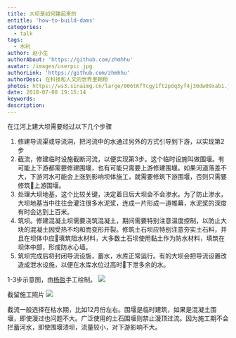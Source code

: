 ```yaml
---
title: 大坝是如何建起来的
entitle: 'how-to-build-dams'
categories:
  - talk
tags:
  - 水利
author: 赵小生
authorAbout: 'https://github.com/zhmhhu'
avatar: /images/userpic.jpg
authorLink: 'https://github.com/zhmhhu'
authorDesc: 在科技和人文的世界里翱翔
photos: https://ws3.sinaimg.cn/large/006tKfTcgy1ft2pdq3yf4j30dw09xab1.jpg
date: 2018-07-08 19:15:14
keywords:
description:
---
```


在江河上建大坝需要经过以下几个步骤
1. 修建导流渠或导流洞，把河流中的水通过另外的方式引导到下游，以实现第2步
2. 截流，修建临时设施截断河流，以便实现第3步。这个临时设施叫做围堰。有可能上下游都需要修建围堰，也有可能只需要上游修建围堰。如果河道落差不大，下游河水可能会上涨到影响坝体施工，就需要修筑下游围堰，否则只需要修筑上游围堰。
3. 处理大坝地基，这个比较关键，决定着日后大坝会不会渗水。为了防止渗水，大坝地基当中往往会灌注很多水泥浆，连成一片形成一道帷幕，水泥浆的深度有时会达到上百米。
4. 筑坝。修建混凝土坝需要浇筑混凝土，期间需要特别注意温度控制，以防止大块的混凝土因受热不均和而变形开裂。修筑土石坝应特别注意夯实土石料，并且在坝体中应填筑阻水材料，大多数土石坝使用黏土作为防水材料，填筑在坝体中部，形成防水心墙。
5. 筑坝完成后将封闭导流设施，蓄水，水库正常运行。有的大坝会把导流设置改造成泄水设施，以便在水库水位过高时下泄多余的水。

1-3步示意图，由[杨哲](https://www.zhihu.com/people/yang-zhe-18/)手工绘制。
![](https://ws1.sinaimg.cn/large/006tKfTcgy1ft2pcs26hdj30mr0csgm5.jpg)

截留施工照片
![](https://ws3.sinaimg.cn/large/006tKfTcgy1ft2pdq3yf4j30dw09xab1.jpg)

截流一般选择在枯水期，比如12月份左右。围堰是临时建筑，如果是混凝土围堰，即使漫过也问题不大。广泛使用的土石围堰则禁止漫顶过流。因为施工期不会拦蓄河水，即使围堰溃坝，流量较小，对下游影响不大。
